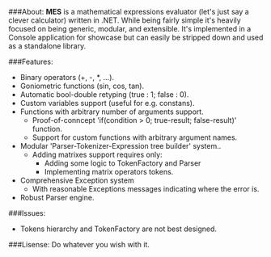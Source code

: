 ###About:
__MES__ is a mathematical expressions evaluator (let's just say a clever calculator) written in .NET. While being fairly simple it's heavily focused on being generic, modular, and extensible. It's implemented in a Console application for showcase but can easily be stripped down and used as a standalone library. 

###Features:
* Binary operators (+, -, *, ...).
* Goniometric functions (sin, cos, tan).
* Automatic bool-double retyping (true : 1; false : 0).
* Custom variables support (useful for e.g. constans).
* Functions with arbitrary number of arguments support.
  * Proof-of-conncept 'if(condition > 0; true-result; false-result)' function.
  * Support for custom functions with arbitrary argument names.
* Modular 'Parser-Tokenizer-Expression tree builder' system..
  * Adding matrixes support requires only: 
    * Adding some logic to TokenFactory and Parser
	* Implementing matrix operators tokens.
* Comprehensive Exception system 
  * With reasonable Exceptions messages indicating where the error is.
* Robust Parser engine.

###Issues:
- Tokens hierarchy and TokenFactory are not best designed.

###Lisense:
Do whatever you wish with it.
